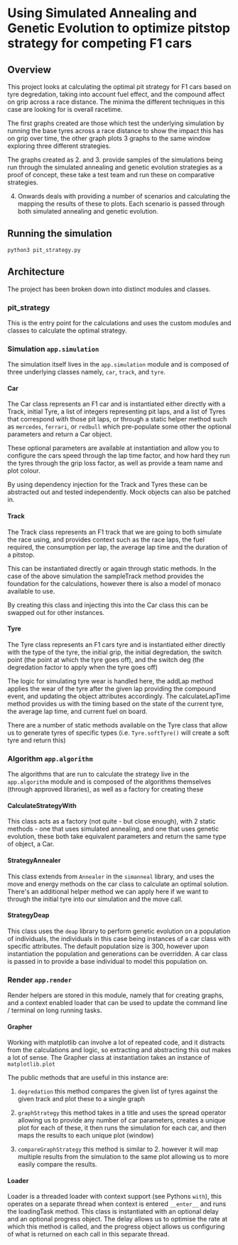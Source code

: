 # Using Simulated Annealing and Genetic Evolution to optimize pitstop strategy for competing F1 cars

## Overview
This project looks at calculating the optimal pit strategy for F1 cars based on tyre degredation, taking into account fuel effect, and the compound affect on grip across a race distance. The minima the different techniques in this case are looking for is overall racetime.

The first graphs created are those which test the underlying simulation by running the base tyres across a race distance to show the impact this has on grip over time, the other graph plots 3 graphs to the same window exploring three different strategies.

The graphs created as 2. and 3. provide samples of the simulations being run through the simulated annealing and genetic evolution strategies as a proof of concept, these take a test team and run these on comparative strategies.

4. Onwards deals with providing a number of scenarios and calculating the mapping the results of these to plots. Each scenario is passed through both simulated annealing and genetic evolution.


## Running the simulation

```
python3 pit_strategy.py
```

## Architecture
The project has been broken down into distinct modules and classes.

### pit_strategy
This is the entry point for the calculations and uses the custom modules and classes to calculate the optimal strategy. 

### Simulation  `app.simulation`
The simulation itself lives in the `app.simulation` module and is composed of three underlying classes namely, `car`, `track`, and `tyre`.

#### Car

The Car class represents an F1 car and is instantiated either directly with a Track, initial Tyre, a list of integers representing pit laps, and a list of Tyres that correspond with those pit laps, or through a static helper method such as `mercedes`, `ferrari`, or `redbull` which pre-populate some other the optional parameters and return a Car object.

These optional parameters are available at instantiation and allow you to configure the cars speed through the lap time factor, and how hard they run the tyres through the grip loss factor, as well as provide a team name and plot colour.

By using dependency injection for the Track and Tyres these can be abstracted out and tested independently. Mock objects can also be patched in.

#### Track

The Track class represents an F1 track that we are going to both simulate the race using, and provides context such as the race laps, the fuel required, the consumption per lap, the average lap time and the duration of a pitstop.

This can be instantiated directly or again through static methods. In the case of the above simulation the sampleTrack method provides the foundation for the calculations, however there is also a model of monaco available to use.

By creating this class and injecting this into the Car class this can be swapped out for other instances.

#### Tyre

The Tyre class represents an F1 cars tyre and is instantiated either directly with the type of the tyre, the initial grip, the initial degredation, the switch point (the point at which the tyre goes off), and the switch deg (the degredation factor to apply when the tyre goes off)

The logic for simulating tyre wear is handled here, the addLap method applies the wear of the tyre after the given lap providing the compound event, and updating the object attributes accordingly. The calculateLapTime method provides us with the timing based on the state of the current tyre, the average lap time, and current fuel on board.

There are a number of static methods available on the Tyre class that allow us to generate tyres of specific types (i.e. `Tyre.softTyre()` will create a soft tyre and return this)


### Algorithm `app.algorithm`
The algorithms that are run to calculate the strategy live in the `app.algorithm` module and is composed of the algorithms themselves (through approved libraries), as well as a factory for creating these


#### CalculateStrategyWith

This class acts as a factory (not quite - but close enough), with 2 static methods - one that uses simulated annealing, and one that uses genetic evolution, these both take equivalent parameters and return the same type of object, a Car.

#### StrategyAnnealer
This class extends from `Annealer` in the `simanneal` library, and uses the move and energy methods on the car class to calculate an optimal solution. There's an additional helper method we can apply here if we want to through the initial tyre into our simulation and the move call.

#### StrategyDeap
This class uses the `deap` library to perform genetic evolution on a population of individuals, the individuals in this case being instances of a car class with specific attributes. The default population size is 300, however upon instantiation the population and generations can be overridden. A car class is passed in to provide a base individual to model this population on.

### Render `app.render`
Render helpers are stored in this module, namely that for creating graphs, and a context enabled loader that can be used to update the command line / terminal on long running tasks.

#### Grapher
Working with matplotlib can involve a lot of repeated code, and it distracts from the calculations and logic, so extracting and abstracting this out makes a lot of sense. The Grapher class at instantiation takes an instance of `matplotlib.plot`

The public methods that are useful in this instance are:

1. `degredation` this method compares the given list of tyres against the given track and plot these to a single graph

2. `graphStrategy` this method takes in a title and uses the spread operator allowing us to provide any number of car parameters, creates a unique plot for each of these, it then runs the simulation for each car, and then maps the results to each unique plot (window)

3. `compareGraphStrategy` this method is similar to 2. however it will map multiple results from the simulation to the same plot allowing us to more easily compare the results.

#### Loader
Loader is a threaded loader with context support (see Pythons `with`), this operates on a separate thread when context is entered `__enter__` and runs the loadingTask method. This class is instantiated with an optional delay and an optional progress object. The delay allows us to optimise the rate at which this method is called, and the progress object allows us configuring of what is returned on each call in this separate thread.
